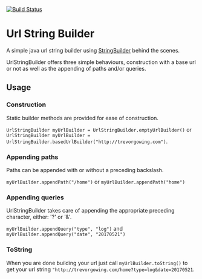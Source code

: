 [![Build Status](https://travis-ci.org/trevorgowing/url-string-builder.svg?branch=master)](https://travis-ci.org/trevorgowing/url-string-builder)  

# Url String Builder

A simple java url string builder using [StringBuilder](https://docs.oracle.com/javase/8/docs/api/java/lang/StringBuilder.html) behind the scenes.

UrlStringBuilder offers three simple behaviours, construction with a base url or not as well as the appending of paths and/or queries.

## Usage

### Construction

Static builder methods are provided for ease of construction.

`UrlStringBuilder myUrlBuilder = UrlStringBuilder.emptyUrlBuilder()` or  
`UrlStringBuilder myUrlBuilder = UrlStringBuilder.basedUrlBuilder("http://trevorgowing.com")`.

### Appending paths

Paths can be appended with or without a preceding backslash.

`myUrlBuilder.appendPath("/home")` or `myUrlBuilder.appendPath("home")`

### Appending queries

UrlStringBuilder takes care of appending the appropriate preceding character, either: '?' or '&amp;'.

`myUrlBuilder.appendQuery("type", "log")` and `myUrlBuilder.appendQuery("date", "20170521")`

### ToString

When you are done building your url just call `myUrlBuilder.toString()` to get your url string 
`"http://trevorgowing.com/home?type=log&date=20170521`.